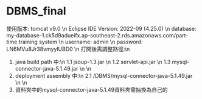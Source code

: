 # DBMS_final


使用版本:
tomcat v9.0
\n
Eclipse IDE Version: 2022-09 (4.25.0)
\n
database: my-database-1.ck5d9adueifx.ap-southeast-2.rds.amazonaws.com/part-time training system
\n
username: admin
\n
password: LN6MVu8Jr38vmyylUBD0
\n
打開後需調整路徑:\n
1. java build path 中:\n
	1.1  jsoup-1.3.jar \n
	1.2 servlet-api.jar \n
	1.3 mysql-connector-java-5.1.49.jar \n
\n
2. deployment assembly 中:\n
	2.1 /DBMS/mysql-connector-java-5.1.49.jar \n
\n
3. 資料夾中的mysql-connector-java-5.1.49資料夾需抽換為自己的
